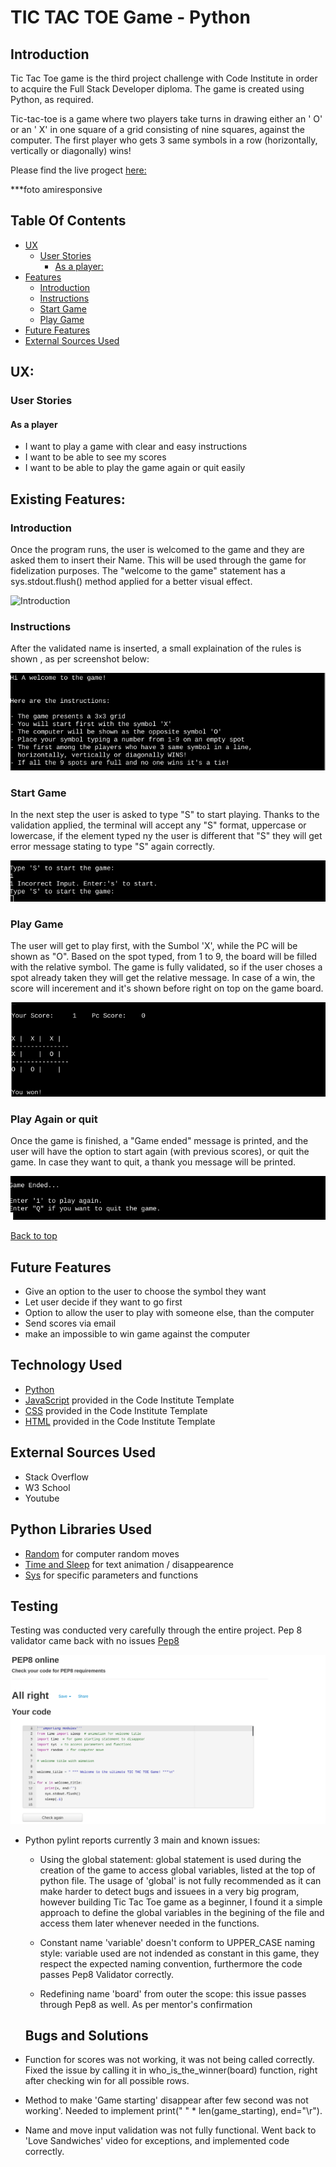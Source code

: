 # TIC TAC TOE Game - Python

## Introduction

Tic Tac Toe game is the third project challenge with Code Institute in order to acquire the Full Stack Developer diploma. The game is created using Python, as required.

Tic-tac-toe is a game where two players take turns in drawing either an ' O' or an ' X' in one square of a grid consisting of nine squares, against the computer.
The first player who gets 3 same symbols in a row (horizontally, vertically or diagonally) wins!

Please find the live progect [here:](https://p3-tic-tac-toe.herokuapp.com/) 

***foto  amiresponsive

## Table Of Contents

+ [UX](#ux "UX")
  + [User Stories](#userstories "User Stories")
    + [As a player:](#first-time-user "As a player")
+ [Features](#features "Features")  
  + [Introduction](#Introduction "Introduction")
  + [Instructions](#Instructions "Instructions") 
  + [Start Game](#Start-Game "Start Game")
  + [Play Game](#Start-Game "Play Game")
+ [Future Features](#future-features "Future Features") 
+ [External Sources Used](#external-sources-used "External Sources Used")  
   







## UX:
### User Stories
#### As a player

- I want to play a game with clear and easy instructions
- I want to be able to see my scores
- I want to be able to play the game again or quit easily    

## Existing Features:

### Introduction

Once the program runs, the user is welcomed to the game and they are asked them to insert their Name. This will be used through the game for fidelization purposes.
The "welcome to the game" statement has a sys.stdout.flush() method applied for a better visual effect.

![Introduction](images/introduction.screenshot.png) 

### Instructions

After the validated name is inserted, a small explaination of the rules is shown , as per screenshot below:

![Instructions](images/instructions.png) 

### Start Game

In the next step the user is asked to type "S" to start playing. Thanks to the validation applied, the terminal will accept any "S" format, uppercase or lowercase, if the element typed ny the user is different that "S" they will get error message stating to type "S" again correctly.

![Start Game](images/start-game.png) 

### Play Game

The user will get to play first, with the Sumbol 'X', while the PC will be shown as "O". Based on the spot typed, from 1 to 9, the board will be filled with the relative symbol.
The game is fully validated, so if the user choses a spot already taken they will get the relative message. In case of a win, the score will incerement and it's shown before right on top on the game board.

![Play Game](images/play-game.png)

### Play Again or quit

Once the game is finished, a "Game ended" message is printed, and the user will have the option to start again (with previous scores), or quit the game. In case they want to quit, a thank you message will be printed.


![Play Game](images/replay-quit.png)
 
 [Back to top](#table-of-contents)

## Future Features

- Give an option to the user to choose the symbol they want
- Let user decide if they want to go first 
- Option to allow the user to play with someone else, than the computer
- Send scores via email
- make an impossible to win game against the computer

## Technology Used

 - [Python](https://www.python.org/) 
 - [JavaScript](https://www.javascript.com/) provided in the Code Institute Template
 - [CSS](https://en.wikipedia.org/wiki/CSS)  provided in the Code Institute Template
 - [HTML](https://en.wikipedia.org/wiki/HTML)  provided in the Code Institute Template

## External Sources Used

- Stack Overflow
- W3 School
- Youtube

## Python Libraries Used

- [Random](https://docs.python.org/3/library/random.html)  for computer random moves 
- [Time and Sleep](https://realpython.com/python-sleep/) for text animation / disappearence
- [Sys](https://docs.python.org/3/library/sys.html)  for specific parameters and functions

## Testing

Testing was conducted very carefully through the entire project. Pep 8 validator came back with no issues
[Pep8](http://pep8online.com/)

![Validator Pep8](images/pep8.png) 

- Python pylint reports currently 3 main and known issues:

  - Using the global statement: global statement is used during the creation of the game to access global variables, listed at the top of python file. The usage of 'global' is not fully recommended as it can make harder to detect bugs and issuees in a very big program, however building Tic Tac Toe game as a beginner, I found it a simple approach to define the global variables in the begining of the file and access them later whenever needed in the functions.

  - Constant name 'variable' doesn't conform to UPPER_CASE naming style: variable used are not indended as constant in this game, they respect the expected naming convention, furthermore the code passes Pep8 Validator correctly.

  - Redefining  name 'board' from outer the scope: this issue passes through Pep8 as well. As per mentor's confirmation  

  ## Bugs and Solutions

- Function for scores was not working, it was not being called correctly. Fixed the issue by calling it in  who_is_the_winner(board) function, right after checking win for all possible rows.

- Method to make 'Game starting' disappear after few second was not working'. Needed to implement print(" " * len(game_starting), end="\r").

- Name and move input validation was not fully functional. Went back to 'Love Sandwiches' video for exceptions, and implemented code correctly.




